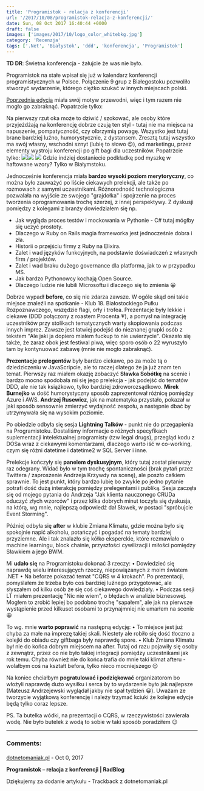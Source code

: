```yaml
---
title: 'Programistok - relacja z konferencji'
url: '/2017/10/08/programistok-relacja-z-konferencji/'
date: Sun, 08 Oct 2017 16:40:44 +0000
draft: false
images: ['images/2017/10/logo_color_whitebkg.jpg']
category: 'Recenzja'
tags: ['.Net', 'Białystok', 'ddd', 'konferencja', 'Programistok']
---
```


**TD DR**: Świetna konferencja - żałujcie że was nie było.

Programistok na stałe wpisał się już w kalendarz konferencji programistycznych w Polsce. Połączenie 9 grup z Białegostoku pozwoliło stworzyć wydarzenie, którego ciężko szukać w innych miejscach polski.

[Poprzednia edycja](http://2016.programistok.org/) miała swój motyw przewodni, więc i tym razem nie mogło go zabraknąć. Popatrzcie tylko:

Na pierwszy rzut oka może to dziwić / szokować, ale osoby które przyjeżdżają na konferencję dobrze czują ten styl - tutaj nie ma miejsca na napuszenie, pompatyczność, czy olbrzymią powagę. Wszystko jest tutaj brane bardziej luźno, humorystycznie, z dystansem. Zresztą tutaj wszystko ma swój własny, wschodni sznyt (lubię to słowo 😉), od marketingu, przez elementy wystroju konferencji po gift bagi dla uczestników. Popatrzcie tylko:
[![](/images/2017/10/programistok-zdjecie.jpg)](/images/2017/10/programistok-zdjecie.jpg)[![](/images/2017/10/programistok-soltys.jpg)](/images/2017/10/programistok-soltys.jpg) [![](/images/2017/10/programistok-podstawka.jpg)](/images/2017/10/programistok-podstawka.jpg) 
Gdzie indziej dostaniecie podkładkę pod myszkę w haftowane wzory? Tylko w Białymstoku.

Jednocześnie konferencja miała **bardzo wysoki poziom merytoryczny**, co można było zauważyć po liście ciekawych prelekcji, ale także po rozmowach z samymi uczestnikami. Różnorodność technologiczna pozwalała na wyjście ze swojego "grajdołka" i spojrzenie na proces tworzenia oprogramowania trochę szerzej, z innej perspektywy. Z dyskusji pomiędzy z kolegami z branży dowiedziałem się np.

 *   Jak wygląda proces testów i mockowania w Pythonie - C# tutaj mógłby się uczyć prostoty.
 *   Dlaczego w Ruby on Rails magia frameworka jest jednocześnie dobra i zła.
 *   Historii o przejściu firmy z Ruby na Elixira.
 *   Zalet i wad języków funkcyjnych, na podstawie doświadczeń z własnych firm / projektów.
 *   Zalet i wad braku dużego governance dla platforma, jak to w przypadku MS.
 *   Jak bardzo Pythonowcy kochają Open Source.
 *   Dlaczego ludzie nie lubili Microsoftu i dlaczego się to zmienia 😀

Dobrze wypadł **before**, co się nie zdarza zawsze. W ogóle skąd oni takie miejsce znaleźli na spotkanie - Klub 18. Białostockiego Pułku Rozpoznawczego, wszędzie flagi, orły i trofea. Prezentacje były lekkie i ciekawe (DDD połączony z roastem Procenta 💗), a pomysł na integrację uczestników przy stolikach tematycznych warty skopiowania podczas innych imprez. Zawsze jest łatwiej podejść do nieznanej grupki osób z tekstem "Ale jaki ja dopiero miałem fuckup to nie uwierzycie". Okazało się także, że zaraz obok jest festiwal piwa, więc sporo osób o 22 wyruszyło tam by kontynuować zabawę (mnie nie mogło zabraknąć).

**Prezentacje prelegentów** były bardzo ciekawe, po za może tą o dziedziczeniu w JavaScripcie, ale to raczej dlatego że ja już znam ten temat. Pierwszy raz miałem okazję zobaczyć **Sławka Sobótkę** na scenie i bardzo mocno spodobała mi się jego prelekcja - jak podejść do tematów DDD, ale nie tak książkowo, tylko bardziej zdroworozsądkowo. **Mirek Burnejko** w dość humorystyczny sposób zaprezentował różnicę pomiędzy Azure i AWS. **Andrzej Rusewicz**, jak na matematyka przystało, pokazał w jaki sposób sensownie zmierzyć wydajność zespołu, a następnie dbać by utrzymywała się na wysokim poziomie.

Po obiedzie odbyła się sesja **Lightning Talków** - punkt nie do przegapienia na Programistoku. Dostaliśmy informacje o różnych specyfikach suplementacji intelektualnej programisty (tzw legal drugs), przegląd kodu z DOSa wraz z ciekawymi komentarzami, dlaczego warto iść w co-working, czym się różni datetime i datetime2 w SQL Server i inne.

Prelekcje kończyły się **panelem dyskusyjnym**, który tutaj został pierwszy raz odegrany. Widać było w tym trochę spontaniczności (brak pytań przez Twittera / zaproszenie Andrzeja Krzywdy na scenę), ale poszło całkiem sprawnie. To jest punkt, który bardzo lubię bo zwykle po jedno pytanie potrafi dość dużą interakcję pomiędzy prelegentami i publiką. Sesja zaczęła się od mojego pytania do Andrzeja "Jak klienta nauczonego CRUDa oduczyć złych wzorców" i przez kilka dobrych minut toczyła się dyskusja, na którą, wg mnie, najlepszą odpowiedź dał Sławek, w postaci "spróbujcie Event Storming".

Później odbyła się **after** w klubie Zmiana Klimatu, gdzie można było się spokojnie napić alkoholu, potańczyć i pogadać na tematy bardziej przyziemne. Ale i tak znalazło się kółko eksperckie, które rozmawiało o machine learningu, block chainie, przyszłości cywilizacji i miłości pomiędzy Sławkiem a jego BWM.

Mi **udało się** na Programistoku dokonać 3 rzeczy:
• Dowiedzieć się naprawdę wielu interesujących rzeczy, niepowiązanych z moim światem .NET
• Na beforze pokazać temat "CQRS w 4 krokach". Po prezentacji, pomyślałem że trzeba było coś bardziej luźnego przygotować, ale słyszałem od kilku osób że się coś ciekawego dowiedziały.
• Podczas sesji LT miałem prezentację "Nic nie wiem", o błędach w analizie biznesowej. Mogłem to zrobić lepiej bo podobno trochę "sapałem", ale jak na pierwsze wystąpienie przed kilkuset osobami to przynajmniej nie umarłem na scenie 😀

To wg. mnie **warto poprawić** na następną edycję:
• To miejsce jest już chyba za małe na imprezę takiej skali. Niestety ale robiło się dość tłoczno a kolejki do obiadu czy giftbaga były naprawdę spore.
• Klub Zmiana Klimatu był nie do końca dobrym miejscem na after. Tutaj od razu pojawiły się osoby z zewnątrz, przez co nie było takiej integracji pomiędzy uczestnikami jak rok temu. Chyba również nie do końca trafia do mnie taki klimat afteru - wolałbym coś na kształt befora, tylko nieco mocniejszego 😉

Na koniec chciałbym **pogratulować i podziękować** organizatorom bo włożyli naprawdę dużo wysiłku i serca by to wydarzenie było jak najlepsze (Mateusz Andrzejewski wyglądał jakby nie spał tydzień 😀). Uważam ze tworzycie wyjątkową konferencję i należy trzymać kciuki że kolejne edycje będą tylko coraz lepsze.

PS. Ta butelka wódki, na prezentacji o CQRS, w rzeczywistości zawierała wodę. Nie było butelek z wodą to sobie w taki sposób poradziłem 😉

---
### Comments:
#### 
[dotnetomaniak.pl](https://dotnetomaniak.pl/Programistok-relacja-z-konferencji-RadBlog "") - <time datetime="2017-10-08 18:15:06">Oct 0, 2017</time>

**Programistok – relacja z konferencji | RadBlog**

Dziękujemy za dodanie artykułu - Trackback z dotnetomaniak.pl
